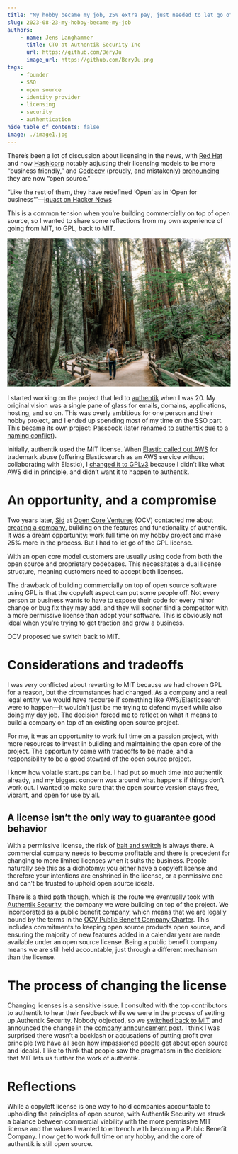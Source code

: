 ```yaml
---
title: "My hobby became my job, 25% extra pay, just needed to let go of GPLv3"
slug: 2023-08-23-my-hobby-became-my-job
authors:
    - name: Jens Langhammer
      title: CTO at Authentik Security Inc
      url: https://github.com/BeryJu
      image_url: https://github.com/BeryJu.png
tags:
    - founder
    - SSO
    - open source
    - identity provider
    - licensing
    - security
    - authentication
hide_table_of_contents: false
image: ./image1.jpg
---
```


There’s been a lot of discussion about licensing in the news, with [Red Hat](https://www.redhat.com/en/blog/furthering-evolution-centos-stream) and now [Hashicorp](https://www.hashicorp.com/blog/hashicorp-adopts-business-source-license) notably adjusting their licensing models to be more “business friendly,” and [Codecov](https://blog.sentry.io/lets-talk-about-open-source/) (proudly, and mistakenly) [pronouncing](https://about.codecov.io/blog/codecov-is-now-open-source/) they are now “open source.”

“Like the rest of them, they have redefined ‘Open’ as in ‘Open for business’”—[jquast on Hacker News](https://news.ycombinator.com/item?id=37021360)

This is a common tension when you’re building commercially on top of open source, so I wanted to share some reflections from my own experience of going from MIT, to GPL, back to MIT.

!["Photo by <a href="https://unsplash.com/@gcalebjones?utm_source=unsplash&utm_medium=referral&utm_content=creditCopyText">Caleb Jones</a> on <a href="https://unsplash.com/photos/J3JMyXWQHXU?utm_source=unsplash&utm_medium=referral&utm_content=creditCopyText">Unsplash</a>"](./image1.jpg)

<!--truncate-->

I started working on the project that led to [authentik](https://github.com/goauthentik/authentik) when I was 20. My original vision was a single pane of glass for emails, domains, applications, hosting, and so on. This was overly ambitious for one person and their hobby project, and I ended up spending most of my time on the SSO part. This became its own project: Passbook (later [renamed to authentik](https://github.com/goauthentik/authentik/pull/361) due to a [naming conflict](https://techcrunch.com/2015/06/08/apple-rebrands-passbook-to-wallet/)).

Initially, authentik used the MIT license. When [Elastic called out AWS](https://www.elastic.co/blog/why-license-change-aws) for trademark abuse (offering Elasticsearch as an AWS service without collaborating with Elastic), I [changed it to GPLv3](https://github.com/goauthentik/authentik/commit/4671d4afb4d32988ca0058a33888862bd9652b16) because I didn’t like what AWS did in principle, and didn’t want it to happen to authentik.

# An opportunity, and a compromise

Two years later, [Sid](https://www.linkedin.com/in/sijbrandij/) at [Open Core Ventures](https://opencoreventures.com/) (OCV) contacted me about [creating a company](./2022-11-02-the-next-step-for-authentik), building on the features and functionality of authentik. It was a dream opportunity: work full time on my hobby project and make 25% more in the process. But I had to let go of the GPL license.

With an open core model customers are usually using code from both the open source and proprietary codebases. This necessitates a dual license structure, meaning customers need to accept both licenses.

The drawback of building commercially on top of open source software using GPL is that the copyleft aspect can put some people off. Not every person or business wants to have to expose their code for every minor change or bug fix they may add, and they will sooner find a competitor with a more permissive license than adopt your software. This is obviously not ideal when you’re trying to get traction and grow a business.

OCV proposed we switch back to MIT.

# Considerations and tradeoffs

I was very conflicted about reverting to MIT because we had chosen GPL for a reason, but the circumstances had changed. As a company and a real legal entity, we would have recourse if something like AWS/Elasticsearch were to happen—it wouldn’t just be me trying to defend myself while also doing my day job. The decision forced me to reflect on what it means to build a company on top of an existing open source project.

For me, it was an opportunity to work full time on a passion project, with more resources to invest in building and maintaining the open core of the project. The opportunity came with tradeoffs to be made, and a responsibility to be a good steward of the open source project.

I know how volatile startups can be. I had put so much time into authentik already, and my biggest concern was around what happens if things don’t work out. I wanted to make sure that the open source version stays free, vibrant, and open for use by all.

## A license isn’t the only way to guarantee good behavior

With a permissive license, the risk of [bait and switch](https://opencoreventures.com/blog/2022-10-preventing-the-bait-and-switch-open-core/) is always there. A commercial company needs to become profitable and there is precedent for changing to more limited licenses when it suits the business. People naturally see this as a dichotomy: you either have a copyleft license and therefore your intentions are enshrined in the license, or a permissive one and can’t be trusted to uphold open source ideals.

There is a third path though, which is the route we eventually took with [Authentik Security](https://goauthentik.io/), the company we were building on top of the project. We incorporated as a public benefit company, which means that we are legally bound by the terms in the [OCV Public Benefit Company Charter](https://github.com/OpenCoreVentures/ocv-public-benefit-company/blob/main/ocv-public-benefit-company-charter.md). This includes commitments to keeping open source products open source, and ensuring the majority of new features added in a calendar year are made available under an open source license. Being a public benefit company means we are still held accountable, just through a different mechanism than the license.

# The process of changing the license

Changing licenses is a sensitive issue. I consulted with the top contributors to authentik to hear their feedback while we were in the process of setting up Authentik Security. Nobody objected, so we [switched back to MIT](https://github.com/goauthentik/authentik/commit/47132faffbac1098dadba73435164e655901e9e7) and announced the change in the [company announcement post](https://goauthentik.io/blog/2022-11-02-the-next-step-for-authentik). I think I was surprised there wasn’t a backlash or accusations of putting profit over principle (we have all seen [how](https://news.ycombinator.com/item?id=37081306) [impassioned](https://news.ycombinator.com/item?id=36971490) [people](https://news.ycombinator.com/item?id=37003489) [get](https://news.ycombinator.com/item?id=36990036) about open source and ideals). I like to think that people saw the pragmatism in the decision: that MIT lets us further the work of authentik.

# Reflections

While a copyleft license is one way to hold companies accountable to upholding the principles of open source, with Authentik Security we struck a balance between commercial viability with the more permissive MIT license and the values I wanted to entrench with becoming a Public Benefit Company. I now get to work full time on my hobby, and the core of authentik is still open source.
